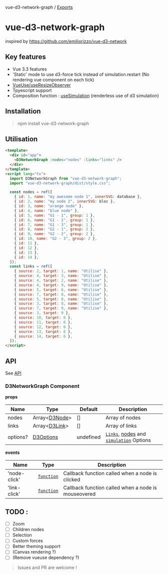 vue-d3-network-graph / [Exports](docs/modules.md)

# vue-d3-network-graph

inspired by https://github.com/emiliorizzo/vue-d3-network

## Key features

- Vue 3.3 features
- 'Static' mode to use d3-force tick instead of simulation.restart (No rendering vue component on each tick)
- [VueUse/useResizeObserver](https://vueuse.org/core/useResizeObserver/)
- Tpyescript support
- Composition function : [useSimulation](docs/modules.md#usesimulation) (renderless use of d3 simulation)

## Installation

> npm install vue-d3-network-graph

## Utilisation

```html
<template>
  <div id="app">
    <D3NetworkGraph :nodes="nodes" :links="links" />
  </div>
</template>
<script lang="ts">
  import D3NetworkGraph from "vue-d3-network-graph";
  import "vue-d3-network-graph/dist/style.css";

  const nodes = ref([
    { id: 1, name: "my awesome node 1", innerSVG: database },
    { id: 2, name: "my node 2", innerSVG: bloc },
    { id: 3, name: "orange node" },
    { id: 4, name: "blue node" },
    { id: 5, name: "G1 - 1", group: 1 },
    { id: 6, name: "G1 - 2", group: 1 },
    { id: 7, name: "G1 - 3", group: 1 },
    { id: 8, name: "G2 - 1", group: 2 },
    { id: 9, name: "G2 - 2", group: 2 },
    { id: 10, name: "G2 - 3", group: 2 },
    { id: 11 },
    { id: 12 },
    { id: 13 },
    { id: 14 },
  ]);
  const links = ref([
    { source: 2, target: 1, name: "Utilise" },
    { source: 4, target: 3, name: "Utilise" },
    { source: 4, target: 2, name: "Utilise" },
    { source: 4, target: 9, name: "Utilise" },
    { source: 5, target: 6, name: "Utilise" },
    { source: 7, target: 8, name: "Utilise" },
    { source: 5, target: 8, name: "Utilise" },
    { source: 3, target: 8, name: "Utilise" },
    { source: 7, target: 9, name: "Utilise" },
    { source: 3, target: 9 },
    { source: 10, target: 6 },
    { source: 11, target: 6 },
    { source: 12, target: 6 },
    { source: 13, target: 6 },
    { source: 14, target: 6 },
  ]);
</script>
```

## API

See [API](docs/modules.md)

### D3NetworkGraph Component

**props**

| Name     | Type                                       | Default   | Description                                                                                                                                      |
| -------- | ------------------------------------------ | --------- | ------------------------------------------------------------------------------------------------------------------------------------------------ |
| nodes    | Array<[D3Node](docs/interfaces/D3Node.md)> | []        | Array of nodes                                                                                                                                   |
| links    | Array<[D3Link](docs/interfaces/D3Link.md)> | []        | Array of links                                                                                                                                   |
| options? | [D3Options](docs/modules.md#d3options)     | undefined | [`Links`](docs/modules.md#d3linkoptions), [nodes](docs/modules.md#d3nodeoptions) and [`simulation`](docs/modules.md#d3simulationoptions) Options |

**events**

| Name         | Type                                             | Description                                         |
| ------------ | ------------------------------------------------ | --------------------------------------------------- |
| 'node-click' | [`function`](docs/modules.md#d3neworkgraphemits) | Callback function called when a node is clicked     |
| 'link-click' | [`function`](docs/modules.md#d3neworkgraphemits) | Callback function called when a node is mouseovered |

## TODO :

- [ ] Zoom
- [ ] Children nodes
- [ ] Selection
- [ ] Custom forces
- [ ] Better theming support
- [ ] (Canvas rendering ?)
- [ ] (Remove vueuse dependency ?)

> Issues and PR are welcome !
